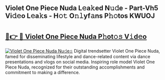 ## Violet One Piece Nuda L𝚎a𝚔ed N𝚞𝚍e - Part-Vh5 Vi𝚍𝚎o L𝚎a𝚔s - H𝚘𝚝 O𝚗𝚕yf𝚊ns P𝚑𝚘tos KWUOJ

# <h2><a href="http://kfdgkc.oniu.top/?m=Violet+One+Piece+Nuda">🔗👉 🔴 Violet One Piece Nuda P𝚑ot𝚘𝚜 V𝚒d𝚎o</a></h2>

[![Violet One Piece Nuda Nu𝚍e𝚜](https://i.imgur.com/0qMVB7G.gif)](http://kfdgkc.oniu.top/?m=Violet+One+Piece+Nuda)
Digital trendsetter Violet One Piece Nuda, famed for disseminating lifestyle and dance-related content via dance presentations and vlogs on social media. Inspiring role model Violet One Piece Nuda, recognized for their outstanding accomplishments and commitment to making a difference.  
